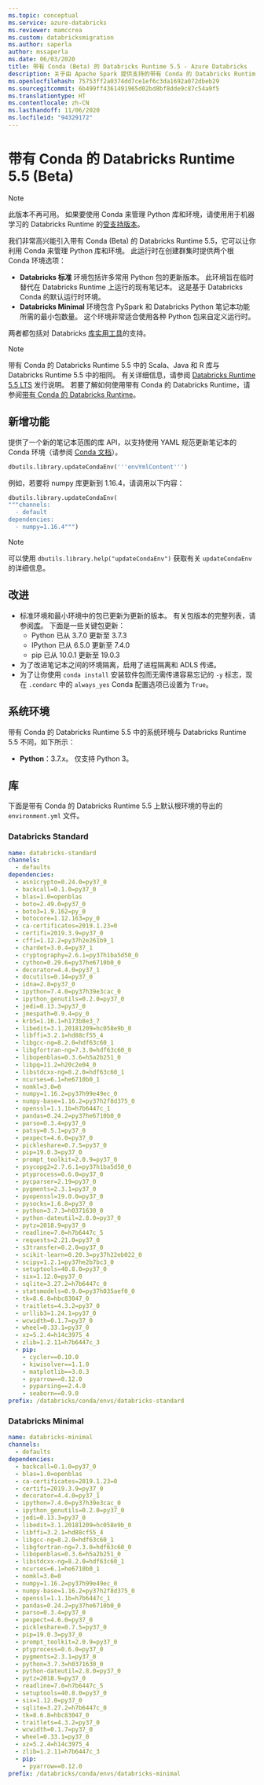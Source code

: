 ```yaml
---
ms.topic: conceptual
ms.service: azure-databricks
ms.reviewer: mamccrea
ms.custom: databricksmigration
ms.author: saperla
author: mssaperla
ms.date: 06/03/2020
title: 带有 Conda (Beta) 的 Databricks Runtime 5.5 - Azure Databricks
description: 关于由 Apache Spark 提供支持的带有 Conda 的 Databricks Runtime 5.5 的发行说明。
ms.openlocfilehash: 75753ff2a0374dd7ce1ef6c3da1692a072dbeb29
ms.sourcegitcommit: 6b499ff4361491965d02bd8bf8dde9c87c54a9f5
ms.translationtype: HT
ms.contentlocale: zh-CN
ms.lasthandoff: 11/06/2020
ms.locfileid: "94329172"
---
```

# <a name="databricks-runtime-55-with-conda-beta"></a>带有 Conda 的 Databricks Runtime 5.5 (Beta)

> [!NOTE]
>
> 此版本不再可用。 如果要使用 Conda 来管理 Python 库和环境，请使用用于机器学习的 Databricks Runtime 的[受支持版本](releases.md#supported-releases)。

我们非常高兴能引入带有 Conda (Beta) 的 Databricks Runtime 5.5，它可以让你利用 Conda 来管理 Python 库和环境。 此运行时在创建群集时提供两个根 Conda 环境选项：

* **Databricks 标准** 环境包括许多常用 Python 包的更新版本。 此环境旨在临时替代在 Databricks Runtime 上运行的现有笔记本。 这是基于 Databricks Conda 的默认运行时环境。
* **Databricks Minimal** 环境包含 PySpark 和 Databricks Python 笔记本功能所需的最小包数量。 这个环境非常适合使用各种 Python 包来自定义运行时。

两者都包括对 Databricks [库实用工具](../../dev-tools/databricks-utils.md#dbutils-library)的支持。

> [!NOTE]
>
> 带有 Conda 的 Databricks Runtime 5.5 中的 Scala、Java 和 R 库与 Databricks Runtime 5.5 中的相同。 有关详细信息，请参阅 [Databricks Runtime 5.5 LTS](5.5.md) 发行说明。 若要了解如何使用带有 Conda 的 Databricks Runtime，请参阅[带有 Conda 的 Databricks Runtime](../../runtime/conda.md#condaruntime)。

## <a name="new-features"></a>新增功能

提供了一个新的笔记本范围的库 API，以支持使用 YAML 规范更新笔记本的 Conda 环境（请参阅 [Conda 文档](https://docs.conda.io/projects/conda/en/latest/user-guide/tasks/manage-environments.html#create-env-file-manually)）。

```python
dbutils.library.updateCondaEnv('''envYmlContent''')
```

例如，若要将 numpy 库更新到 1.16.4，请调用以下内容：

```python
dbutils.library.updateCondaEnv(
"""channels:
  - default
dependencies:
  - numpy=1.16.4""")
```

> [!NOTE]
>
> 可以使用 `dbutils.library.help("updateCondaEnv")` 获取有关 `updateCondaEnv` 的详细信息。

## <a name="improvements"></a>改进

* 标准环境和最小环境中的包已更新为更新的版本。 有关包版本的完整列表，请参阅[库](#conda55-libraries)。 下面是一些关键包更新：
  * Python 已从 3.7.0 更新至 3.7.3
  * IPython 已从 6.5.0 更新至 7.4.0
  * pip 已从 10.0.1 更新至 19.0.3
* 为了改进笔记本之间的环境隔离，启用了进程隔离和 ADLS 传递。
* 为了让你使用 `conda install` 安装软件包而无需传递容易忘记的 `-y` 标志，现在 `.condarc` 中的 `always_yes` Conda 配置选项已设置为 `True`。

## <a name="system-environment"></a>系统环境

带有 Conda 的 Databricks Runtime 5.5 中的系统环境与 Databricks Runtime 5.5 不同，如下所示：

* **Python**：3.7.x。 仅支持 Python 3。

## <a name="libraries"></a><a id="conda55-libraries"> </a><a id="libraries"> </a>库

下面是带有 Conda 的 Databricks Runtime 5.5 上默认根环境的导出的 `environment.yml` 文件。

### <a name="databricks-standard"></a>Databricks Standard

```yaml
name: databricks-standard
channels:
  - defaults
dependencies:
  - asn1crypto=0.24.0=py37_0
  - backcall=0.1.0=py37_0
  - blas=1.0=openblas
  - boto=2.49.0=py37_0
  - boto3=1.9.162=py_0
  - botocore=1.12.163=py_0
  - ca-certificates=2019.1.23=0
  - certifi=2019.3.9=py37_0
  - cffi=1.12.2=py37h2e261b9_1
  - chardet=3.0.4=py37_1
  - cryptography=2.6.1=py37h1ba5d50_0
  - cython=0.29.6=py37he6710b0_0
  - decorator=4.4.0=py37_1
  - docutils=0.14=py37_0
  - idna=2.8=py37_0
  - ipython=7.4.0=py37h39e3cac_0
  - ipython_genutils=0.2.0=py37_0
  - jedi=0.13.3=py37_0
  - jmespath=0.9.4=py_0
  - krb5=1.16.1=h173b8e3_7
  - libedit=3.1.20181209=hc058e9b_0
  - libffi=3.2.1=hd88cf55_4
  - libgcc-ng=8.2.0=hdf63c60_1
  - libgfortran-ng=7.3.0=hdf63c60_0
  - libopenblas=0.3.6=h5a2b251_0
  - libpq=11.2=h20c2e04_0
  - libstdcxx-ng=8.2.0=hdf63c60_1
  - ncurses=6.1=he6710b0_1
  - nomkl=3.0=0
  - numpy=1.16.2=py37h99e49ec_0
  - numpy-base=1.16.2=py37h2f8d375_0
  - openssl=1.1.1b=h7b6447c_1
  - pandas=0.24.2=py37he6710b0_0
  - parso=0.3.4=py37_0
  - patsy=0.5.1=py37_0
  - pexpect=4.6.0=py37_0
  - pickleshare=0.7.5=py37_0
  - pip=19.0.3=py37_0
  - prompt_toolkit=2.0.9=py37_0
  - psycopg2=2.7.6.1=py37h1ba5d50_0
  - ptyprocess=0.6.0=py37_0
  - pycparser=2.19=py37_0
  - pygments=2.3.1=py37_0
  - pyopenssl=19.0.0=py37_0
  - pysocks=1.6.8=py37_0
  - python=3.7.3=h0371630_0
  - python-dateutil=2.8.0=py37_0
  - pytz=2018.9=py37_0
  - readline=7.0=h7b6447c_5
  - requests=2.21.0=py37_0
  - s3transfer=0.2.0=py37_0
  - scikit-learn=0.20.3=py37h22eb022_0
  - scipy=1.2.1=py37he2b7bc3_0
  - setuptools=40.8.0=py37_0
  - six=1.12.0=py37_0
  - sqlite=3.27.2=h7b6447c_0
  - statsmodels=0.9.0=py37h035aef0_0
  - tk=8.6.8=hbc83047_0
  - traitlets=4.3.2=py37_0
  - urllib3=1.24.1=py37_0
  - wcwidth=0.1.7=py37_0
  - wheel=0.33.1=py37_0
  - xz=5.2.4=h14c3975_4
  - zlib=1.2.11=h7b6447c_3
  - pip:
    - cycler==0.10.0
    - kiwisolver==1.1.0
    - matplotlib==3.0.3
    - pyarrow==0.12.0
    - pyparsing==2.4.0
    - seaborn==0.9.0
prefix: /databricks/conda/envs/databricks-standard
```

### <a name="databricks-minimal"></a>Databricks Minimal

```yaml
name: databricks-minimal
channels:
  - defaults
dependencies:
  - backcall=0.1.0=py37_0
  - blas=1.0=openblas
  - ca-certificates=2019.1.23=0
  - certifi=2019.3.9=py37_0
  - decorator=4.4.0=py37_1
  - ipython=7.4.0=py37h39e3cac_0
  - ipython_genutils=0.2.0=py37_0
  - jedi=0.13.3=py37_0
  - libedit=3.1.20181209=hc058e9b_0
  - libffi=3.2.1=hd88cf55_4
  - libgcc-ng=8.2.0=hdf63c60_1
  - libgfortran-ng=7.3.0=hdf63c60_0
  - libopenblas=0.3.6=h5a2b251_0
  - libstdcxx-ng=8.2.0=hdf63c60_1
  - ncurses=6.1=he6710b0_1
  - nomkl=3.0=0
  - numpy=1.16.2=py37h99e49ec_0
  - numpy-base=1.16.2=py37h2f8d375_0
  - openssl=1.1.1b=h7b6447c_1
  - pandas=0.24.2=py37he6710b0_0
  - parso=0.3.4=py37_0
  - pexpect=4.6.0=py37_0
  - pickleshare=0.7.5=py37_0
  - pip=19.0.3=py37_0
  - prompt_toolkit=2.0.9=py37_0
  - ptyprocess=0.6.0=py37_0
  - pygments=2.3.1=py37_0
  - python=3.7.3=h0371630_0
  - python-dateutil=2.8.0=py37_0
  - pytz=2018.9=py37_0
  - readline=7.0=h7b6447c_5
  - setuptools=40.8.0=py37_0
  - six=1.12.0=py37_0
  - sqlite=3.27.2=h7b6447c_0
  - tk=8.6.8=hbc83047_0
  - traitlets=4.3.2=py37_0
  - wcwidth=0.1.7=py37_0
  - wheel=0.33.1=py37_0
  - xz=5.2.4=h14c3975_4
  - zlib=1.2.11=h7b6447c_3
  - pip:
    - pyarrow==0.12.0
prefix: /databricks/conda/envs/databricks-minimal
```
